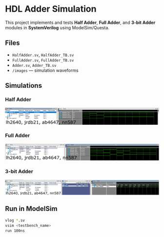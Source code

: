 # HDL Adder Simulation

This project implements and tests **Half Adder**, **Full Adder**, and **3-bit Adder** modules in **SystemVerilog** using ModelSim/Questa.


## Files
- `HalfAdder.sv`, `HalfAdder_TB.sv`
- `FullAdder.sv`, `FullAdder_TB.sv`
- `Adder.sv`, `Adder_TB.sv`
- `/images` — simulation waveforms


## Simulations

### Half Adder
![Half Adder](images/HalfAdder_Simulation.png)

### Full Adder
![Full Adder](images/FullAdder_Simulation.png)

### 3-bit Adder
![Adder](images/AdderSimulation.png)


## Run in ModelSim
```bash
vlog *.sv
vsim <testbench_name>
run 100ns
